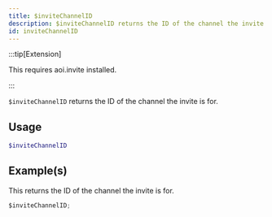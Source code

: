 ```yaml
---
title: $inviteChannelID
description: $inviteChannelID returns the ID of the channel the invite is for.
id: inviteChannelID
---
```


:::tip[Extension]

This requires aoi.invite installed.

:::

`$inviteChannelID` returns the ID of the channel the invite is for.

## Usage

```php
$inviteChannelID
```

## Example(s)

This returns the ID of the channel the invite is for.

```javascript
$inviteChannelID;
```
